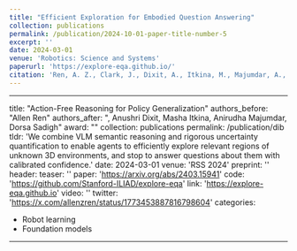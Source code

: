 ```yaml
---
title: "Efficient Exploration for Embodied Question Answering"
collection: publications
permalink: /publication/2024-10-01-paper-title-number-5
excerpt: ''
date: 2024-03-01
venue: 'Robotics: Science and Systems'
paperurl: 'https://explore-eqa.github.io/'
citation: 'Ren, A. Z., Clark, J., Dixit, A., Itkina, M., Majumdar, A., & Sadigh, D. (2024). Explore until Confident: Efficient Exploration for Embodied Question Answering. Robotics: Science and Systems.'
---
```



---
title: "Action-Free Reasoning for Policy Generalization"
authors_before: "Allen Ren"
authors_after: ", Anushri Dixit, Masha Itkina, Anirudha Majumdar, Dorsa Sadigh"
award: ""
collection: publications
permalink: /publication/dib
tldr: 'We combine VLM semantic reasoning and rigorous uncertainty quantification to enable agents to efficiently explore relevant regions of unknown 3D environments, and stop to answer questions about them with calibrated confidence.'
date: 2024-03-01
venue: 'RSS 2024'
preprint: ''
header: 
  teaser: ''
paper: 'https://arxiv.org/abs/2403.15941'
code: 'https://github.com/Stanford-ILIAD/explore-eqa' 
link: 'https://explore-eqa.github.io'
video: ''
twitter: 'https://x.com/allenzren/status/1773453887816798604'
categories:
  - Robot learning
  - Foundation models
---
